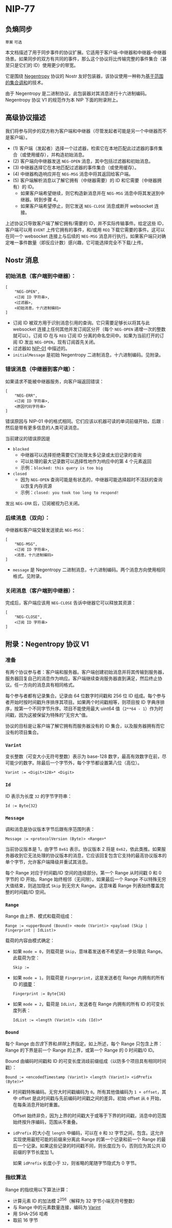 NIP-77
======

负熵同步
------------------

`草案` `可选`

本文档描述了用于同步事件的协议扩展。它适用于客户端-中继器和中继器-中继器场景。如果同步的双方有共同的事件，那么这个协议将比传输完整的事件集合（甚至只是它们的 ID）使用更少的带宽。

它是围绕 [Negentropy](https://github.com/hoytech/negentropy) 协议的 Nostr 友好包装器，该协议使用一种称为[基于范围的集合调和](https://logperiodic.com/rbsr.html)的技术。

由于 Negentropy 是二进制协议，此包装器对其消息进行十六进制编码。Negentropy 协议 V1 的规范作为本 NIP 下面的附录附上。

## 高级协议描述

我们将参与同步的双方称为客户端和中继器（尽管发起者可能是另一个中继器而不是客户端）。

* (1) 客户端（发起者）选择一个过滤器，检索它在本地匹配此过滤器的事件集合（或使用缓存），并构造初始消息。
* (2) 客户端向中继器发送 `NEG-OPEN` 消息，其中包括过滤器和初始消息。
* (3) 中继器选择它在本地匹配过滤器的事件集合（或使用缓存）。
* (4) 中继器构造响应并在 `NEG-MSG` 消息中将其返回给客户端。
* (5) 客户端解析消息以了解它拥有（中继器需要）的 ID 和它需要（中继器拥有）的 ID。
  * 如果客户端希望继续，则它构造新消息并在 `NEG-MSG` 消息中将其发送到中继器。转到步骤 4。
  * 如果客户端希望停止，则它发送 `NEG-CLOSE` 消息或断开 websocket 连接。

上述协议只导致客户端了解它拥有/需要的 ID，并不实际传输事件。给定这些 ID，客户端可以用 `EVENT` 上传它拥有的事件，和/或用 `REQ` 下载它需要的事件。这可以在同一个 websocket 连接上与后续的 `NEG-MSG` 消息并行执行。如果客户端只对确定唯一事件数量（即反应计数）感兴趣，它可能选择完全不下载/上传。

## Nostr 消息

### 初始消息（客户端到中继器）：

```jsonc
[
    "NEG-OPEN",
    <订阅 ID 字符串>,
    <过滤器>,
    <初始消息，十六进制编码>
]
```

* 订阅 ID 被双方用于识别消息引用的查询。它只需要足够长以将其与此 websocket 连接上任何其他并发订阅区分开（每个 `NEG-OPEN` 递增一次的整数就可以）。订阅 ID 在与 `REQ` 订阅 ID 分离的命名空间中。如果为当前打开的订阅 ID 发出 `NEG-OPEN`，现有订阅首先关闭。
* 过滤器如 [NIP-01](01.md) 中描述的。
* `initialMessage` 是初始 Negentropy 二进制消息，十六进制编码。见附录。

### 错误消息（中继器到客户端）：

如果请求不能被中继器服务，向客户端返回错误：

```jsonc
[
    "NEG-ERR",
    <订阅 ID 字符串>,
    <原因代码字符串>
]
```

错误原因与 NIP-01 中的格式相同。它们应该以机器可读的单词前缀开始，后跟 `:` 然后是带有更多信息的人类可读消息。

当前建议的错误原因是

* `blocked`
  * 中继器可以选择拒绝需要它们处理太多记录或太旧记录的查询
  * 可以处理的最大记录数可以选择性地作为响应中的第 4 个元素返回
  * 示例：`blocked: this query is too big`
* `closed`
  * 因为 `NEG-OPEN` 查询可能是有状态的，中继器可能选择超时不活跃的查询以恢复内存资源
  * 示例：`closed: you took too long to respond!`

发出 `NEG-ERR` 后，订阅被视为已关闭。

### 后续消息（双向）：

中继器和客户端交替发送彼此 `NEG-MSG`：

```jsonc
[
    "NEG-MSG",
    <订阅 ID 字符串>,
    <消息，十六进制编码>
]
```

* `message` 是 Negentropy 二进制消息，十六进制编码。两个消息方向使用相同格式。见附录。

### 关闭消息（客户端到中继器）：

完成后，客户端应该用 `NEG-CLOSE` 告诉中继器它可以释放其资源：

```jsonc
[
    "NEG-CLOSE",
    <订阅 ID 字符串>
]
```


## 附录：Negentropy 协议 V1

### 准备

有两个协议参与者：客户端和服务器。客户端创建初始消息并将其传输到服务器，服务器回复自己的消息作为响应。客户端继续查询服务器直到满足，然后终止协议。任一方向的消息具有相同格式。

每个参与者都有记录集合。记录由 64 位数字时间戳和 256 位 ID 组成。每个参与者开始时按时间戳升序排序其项目。如果两个时间戳相等，则项目按 ID 字典序排序，按第一个不同字节升序。项目不能使用最大 uint64 值（`2**64 - 1`）作为时间戳，因为这被保留为特殊的"无穷大"值。

协议的目标是让客户端了解它拥有而服务器没有的 ID 集合，以及服务器拥有而它没有的项目集合。

### `Varint`

变长整数（可变大小无符号整数）表示为 base-128 数字，最高有效数字在前，尽可能少的数字。除最后一个字节外，每个字节都设置第八位（高位）。

    Varint := <Digit+128>* <Digit>

### `Id`

ID 表示为长度 `32` 的字节字符串：

    Id := Byte{32}

### `Message`

调和消息是协议版本字节后跟有序范围列表：

    Message := <protocolVersion (Byte)> <Range>*

当前协议版本是 1，由字节 `0x61` 表示。协议版本 2 将是 `0x62`，依此类推。如果服务器收到它无法处理的协议版本的消息，它应该回复包含它支持的最高协议版本的单个字节，允许客户端降级并重试其消息。

每个 Range 对应于时间戳/ID 空间的连续部分。第一个 Range 从时间戳 0 和 0 字节的 ID 开始。Range 始终相邻（无间隙）。如果最后一个 Range 不以特殊无穷大值结束，则追加隐式 `Skip` 到无穷大 Range。这意味着 Range 列表始终覆盖完整的时间戳/ID 空间。

### `Range`

Range 由上界、模式和载荷组成：

    Range := <upperBound (Bound)> <mode (Varint)> <payload (Skip | Fingerprint | IdList)>

载荷的内容由模式确定：

* 如果 `mode = 0`，则载荷是 `Skip`，意味着发送者不希望进一步处理此 Range。此载荷为空：

      Skip :=

* 如果 `mode = 1`，则载荷是 `Fingerprint`，这是发送者在 Range 内拥有的所有 ID 的[摘要](#fingerprint-algorithm)：

      Fingerprint := Byte{16}

* 如果 `mode = 2`，载荷是 `IdList`，发送者在 Range 内拥有的所有 ID 的可变长度列表：

      IdList := <length (Varint)> <ids (Id)>*


### `Bound`

每个 Range 由*包含*下界和*排除*上界指定。如上所述，每个 Range 只包含上界：Range 的下界是前一个 Range 的上界，或第一个 Range 的 0 时间戳/0 ID。

Bound 由编码时间戳和 ID 的可变长度消歧前缀组成（以防多个项目具有相同时间戳）：

    Bound := <encodedTimestamp (Varint)> <length (Varint)> <idPrefix (Byte)>*

* 时间戳特殊编码。无穷大时间戳编码为 `0`。所有其他值编码为 `1 + offset`，其中 offset 是此时间戳与先前编码时间戳之间的差异。初始 offset 从 `0` 开始，在每条消息开始时重置。

  Offset 始终非负，因为上界的时间戳大于或等于下界的时间戳，消息中的范围始终按升序编码，范围从不重叠。

* `idPrefix` 的大小在 `length` 中编码，可以在 `0` 和 `32` 字节之间，包含。这允许实现使用最短可能的前缀来分离此 Range 的第一个记录和前一个 Range 的最后一个记录。如果这些记录的时间戳不同，则长度应为 0，否则应为其公共 ID 前缀的字节长度加 1。

  如果 `idPrefix` 长度小于 `32`，则省略的尾随字节隐式为 0 字节。


### 指纹算法

Range 的指纹用以下算法计算：

* 计算元素 ID 的加法模 2<sup>256</sup>（解释为 32 字节小端无符号整数）
* 与 Range 中的元素数量连接，编码为 [Varint](#varint)
* 用 SHA-256 哈希
* 取前 16 字节
